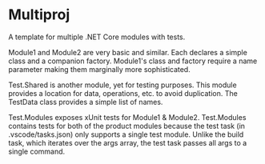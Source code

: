 # Multiproj
A template for multiple .NET Core modules with tests.

Module1 and Module2 are very basic and similar.  Each declares a simple class
and a companion factory.  Module1's class and factory require a name parameter
making them marginally more sophisticated.

Test.Shared is another module, yet for testing purposes.  This module provides
a location for data, operations, etc. to avoid duplication.  The TestData class
provides a simple list of names.

Test.Modules exposes xUnit tests for Module1 & Module2.  Test.Modules contains tests
for both of the product modules because the test task (in .vscode/tasks.json) only supports a single test module. Unlike the build
task, which iterates over the args array, the test task passes all args to a 
single command.